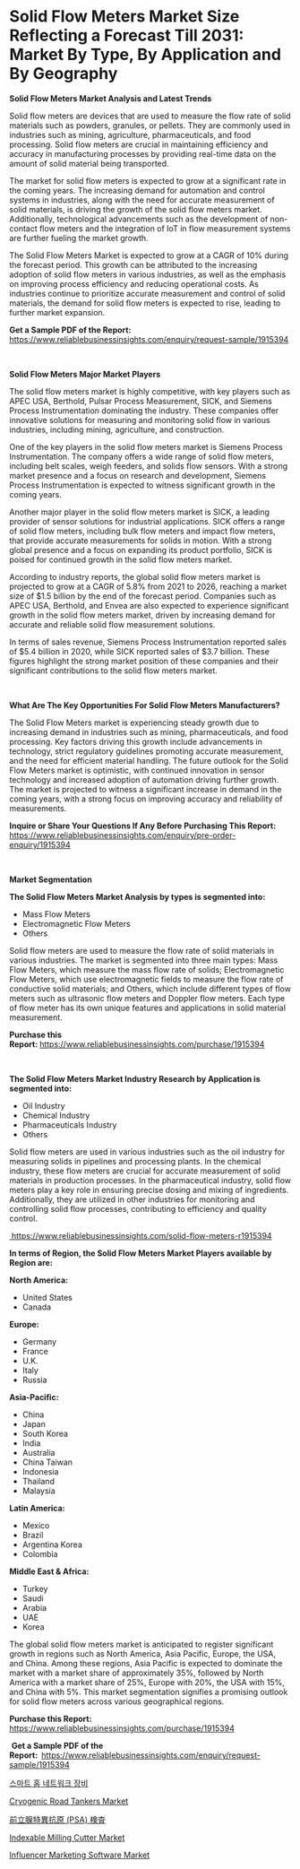 <p><h1>Solid Flow Meters Market Size Reflecting a Forecast Till 2031: Market By Type, By Application and By Geography</h1></p><p><strong>Solid Flow Meters Market Analysis and Latest Trends</strong></p>
<p><p>Solid flow meters are devices that are used to measure the flow rate of solid materials such as powders, granules, or pellets. They are commonly used in industries such as mining, agriculture, pharmaceuticals, and food processing. Solid flow meters are crucial in maintaining efficiency and accuracy in manufacturing processes by providing real-time data on the amount of solid material being transported.</p><p>The market for solid flow meters is expected to grow at a significant rate in the coming years. The increasing demand for automation and control systems in industries, along with the need for accurate measurement of solid materials, is driving the growth of the solid flow meters market. Additionally, technological advancements such as the development of non-contact flow meters and the integration of IoT in flow measurement systems are further fueling the market growth.</p><p>The Solid Flow Meters Market is expected to grow at a CAGR of 10% during the forecast period. This growth can be attributed to the increasing adoption of solid flow meters in various industries, as well as the emphasis on improving process efficiency and reducing operational costs. As industries continue to prioritize accurate measurement and control of solid materials, the demand for solid flow meters is expected to rise, leading to further market expansion.</p></p>
<p><strong>Get a Sample PDF of the Report:&nbsp;</strong> <a href="https://www.reliablebusinessinsights.com/enquiry/request-sample/1915394">https://www.reliablebusinessinsights.com/enquiry/request-sample/1915394</a></p>
<p>&nbsp;</p>
<p><strong>Solid Flow Meters Major Market Players</strong></p>
<p><p>The solid flow meters market is highly competitive, with key players such as APEC USA, Berthold, Pulsar Process Measurement, SICK, and Siemens Process Instrumentation dominating the industry. These companies offer innovative solutions for measuring and monitoring solid flow in various industries, including mining, agriculture, and construction.</p><p>One of the key players in the solid flow meters market is Siemens Process Instrumentation. The company offers a wide range of solid flow meters, including belt scales, weigh feeders, and solids flow sensors. With a strong market presence and a focus on research and development, Siemens Process Instrumentation is expected to witness significant growth in the coming years.</p><p>Another major player in the solid flow meters market is SICK, a leading provider of sensor solutions for industrial applications. SICK offers a range of solid flow meters, including bulk flow meters and impact flow meters, that provide accurate measurements for solids in motion. With a strong global presence and a focus on expanding its product portfolio, SICK is poised for continued growth in the solid flow meters market.</p><p>According to industry reports, the global solid flow meters market is projected to grow at a CAGR of 5.8% from 2021 to 2026, reaching a market size of $1.5 billion by the end of the forecast period. Companies such as APEC USA, Berthold, and Envea are also expected to experience significant growth in the solid flow meters market, driven by increasing demand for accurate and reliable solid flow measurement solutions.</p><p>In terms of sales revenue, Siemens Process Instrumentation reported sales of $5.4 billion in 2020, while SICK reported sales of $3.7 billion. These figures highlight the strong market position of these companies and their significant contributions to the solid flow meters market.</p></p>
<p>&nbsp;</p>
<p><strong>What Are The Key Opportunities For Solid Flow Meters Manufacturers?</strong></p>
<p><p>The Solid Flow Meters market is experiencing steady growth due to increasing demand in industries such as mining, pharmaceuticals, and food processing. Key factors driving this growth include advancements in technology, strict regulatory guidelines promoting accurate measurement, and the need for efficient material handling. The future outlook for the Solid Flow Meters market is optimistic, with continued innovation in sensor technology and increased adoption of automation driving further growth. The market is projected to witness a significant increase in demand in the coming years, with a strong focus on improving accuracy and reliability of measurements.</p></p>
<p><strong>Inquire or Share Your Questions If Any Before Purchasing This Report:</strong> <a href="https://www.reliablebusinessinsights.com/enquiry/pre-order-enquiry/1915394">https://www.reliablebusinessinsights.com/enquiry/pre-order-enquiry/1915394</a></p>
<p>&nbsp;</p>
<p><strong>Market Segmentation</strong></p>
<p><strong>The Solid Flow Meters Market Analysis by types is segmented into:</strong></p>
<p><ul><li>Mass Flow Meters</li><li>Electromagnetic Flow Meters</li><li>Others</li></ul></p>
<p><p>Solid flow meters are used to measure the flow rate of solid materials in various industries. The market is segmented into three main types: Mass Flow Meters, which measure the mass flow rate of solids; Electromagnetic Flow Meters, which use electromagnetic fields to measure the flow rate of conductive solid materials; and Others, which include different types of flow meters such as ultrasonic flow meters and Doppler flow meters. Each type of flow meter has its own unique features and applications in solid material measurement.</p></p>
<p><strong>Purchase this Report:&nbsp;</strong><a href="https://www.reliablebusinessinsights.com/purchase/1915394">https://www.reliablebusinessinsights.com/purchase/1915394</a></p>
<p>&nbsp;</p>
<p><strong>The Solid Flow Meters Market Industry Research by Application is segmented into:</strong></p>
<p><ul><li>Oil Industry</li><li>Chemical Industry</li><li>Pharmaceuticals Industry</li><li>Others</li></ul></p>
<p><p>Solid flow meters are used in various industries such as the oil industry for measuring solids in pipelines and processing plants. In the chemical industry, these flow meters are crucial for accurate measurement of solid materials in production processes. In the pharmaceutical industry, solid flow meters play a key role in ensuring precise dosing and mixing of ingredients. Additionally, they are utilized in other industries for monitoring and controlling solid flow processes, contributing to efficiency and quality control.</p></p>
<p><a href="https://www.reliablebusinessinsights.com/solid-flow-meters-r1915394">&nbsp;https://www.reliablebusinessinsights.com/solid-flow-meters-r1915394</a></p>
<p><strong>In terms of Region, the Solid Flow Meters Market Players available by Region are:</strong></p>
<p>
    <p> <strong> North America: </strong>
        <ul>
            <li>United States</li>
            <li>Canada</li>
        </ul>
        </p> 
    <p> <strong> Europe: </strong>
        <ul>
            <li>Germany</li>
            <li>France</li>
            <li>U.K.</li>
            <li>Italy</li>
            <li>Russia</li>
        </ul>
        </p> 
    <p> <strong> Asia-Pacific: </strong>
        <ul>
            <li>China</li>
            <li>Japan</li>
            <li>South Korea</li>
            <li>India</li>
            <li>Australia</li>
            <li>China Taiwan</li>
            <li>Indonesia</li>
            <li>Thailand</li>
            <li>Malaysia</li>
        </ul>
        </p> 
    <p> <strong> Latin America: </strong>
        <ul>
            <li>Mexico</li>
            <li>Brazil</li>
            <li>Argentina Korea</li>
            <li>Colombia</li>
        </ul>
        </p> 
    <p> <strong> Middle East & Africa: </strong>
        <ul>
            <li>Turkey</li>
            <li>Saudi</li>
            <li>Arabia</li>
            <li>UAE</li>
            <li>Korea</li>
        </ul>
    </p>
    </p>
<p><p>The global solid flow meters market is anticipated to register significant growth in regions such as North America, Asia Pacific, Europe, the USA, and China. Among these regions, Asia Pacific is expected to dominate the market with a market share of approximately 35%, followed by North America with a market share of 25%, Europe with 20%, the USA with 15%, and China with 5%. This market segmentation signifies a promising outlook for solid flow meters across various geographical regions.</p></p>
<p><strong>Purchase this Report: </strong><a href="https://www.reliablebusinessinsights.com/purchase/1915394">https://www.reliablebusinessinsights.com/purchase/1915394</a></p>
<p>&nbsp;<strong>Get a Sample PDF of the Report:&nbsp;&nbsp;</strong><a href="https://www.reliablebusinessinsights.com/enquiry/request-sample/1915394">https://www.reliablebusinessinsights.com/enquiry/request-sample/1915394</a></p>
<p><strong></strong></p>
<p><p><a href="https://medium.com/@fredajerde/%EC%8A%A4%EB%A7%88%ED%8A%B8-%ED%99%88-%EB%84%A4%ED%8A%B8%EC%9B%8C%ED%81%AC-%EC%9E%A5%EB%B9%84-%EC%8B%9C%EC%9E%A5-%EA%B8%80%EB%A1%9C%EB%B2%8C-%EB%B0%8F-%EC%A7%80%EC%97%AD-%EB%B6%84%EC%84%9D-%EC%B5%9C%EC%A2%85-%EC%82%AC%EC%9A%A9%EC%9E%90-%EC%A0%9C%ED%92%88-%EB%B0%8F-%EC%A7%80%EC%97%AD%EC%97%90-%EC%A4%91%EC%A0%90%EC%9D%84-%EB%91%94-%EB%B6%84%EC%84%9D-%EB%B0%8F-%EC%98%88%EC%B8%A1-2024-2031-68b2045ce09d">스마트 홈 네트워크 장비</a></p><p><a href="https://github.com/shotows/Market-Research-Report-List-3/blob/main/cryogenic-road-tankers-market.md">Cryogenic Road Tankers Market</a></p><p><a href="https://github.com/TysonKub/Market-Research-Report-List-1/blob/main/5565951157685.md">前立腺特異抗原 (PSA) 検査</a></p><p><a href="https://github.com/Sinjinluong3e0awx2m195k76/Market-Research-Report-List-3/blob/main/indexable-milling-cutter-market.md">Indexable Milling Cutter Market</a></p><p><a href="https://www.linkedin.com/pulse/global-influencer-marketing-software-market-size-expected-experience-ommff">Influencer Marketing Software Market</a></p></p>
